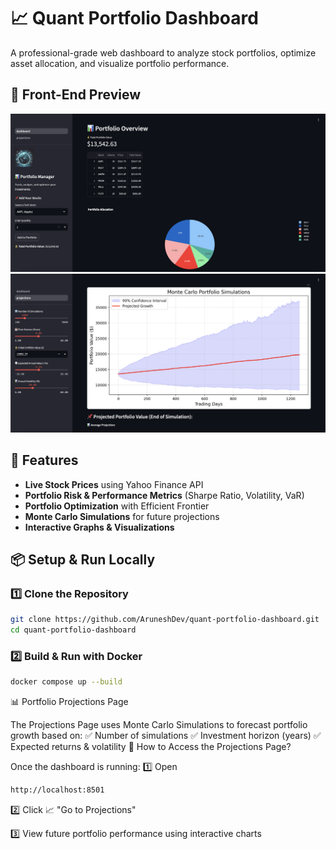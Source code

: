 # 📈 Quant Portfolio Dashboard

A professional-grade web dashboard to analyze stock portfolios, optimize asset allocation, and visualize portfolio performance.
## 🎨 Front-End Preview

![Quant Portfolio Dashboard](frontend/assets/dashboard.png)
![Quant Portfolio Projections](frontend/assets/projection.png)
## 🚀 Features
- **Live Stock Prices** using Yahoo Finance API
- **Portfolio Risk & Performance Metrics** (Sharpe Ratio, Volatility, VaR)
- **Portfolio Optimization** with Efficient Frontier
- **Monte Carlo Simulations** for future projections
- **Interactive Graphs & Visualizations**

## 📦 Setup & Run Locally
### 1️⃣ Clone the Repository
```bash
git clone https://github.com/AruneshDev/quant-portfolio-dashboard.git
cd quant-portfolio-dashboard
```
### 2️⃣ Build & Run with Docker
```bash
docker compose up --build
```
📊 Portfolio Projections Page

The Projections Page uses Monte Carlo Simulations to forecast portfolio growth based on:
✅ Number of simulations
✅ Investment horizon (years)
✅ Expected returns & volatility
🔹 How to Access the Projections Page?

Once the dashboard is running: 
1️⃣ Open 
```bash
http://localhost:8501
```
2️⃣ Click 📈 "Go to Projections"

3️⃣ View future portfolio performance using interactive charts
